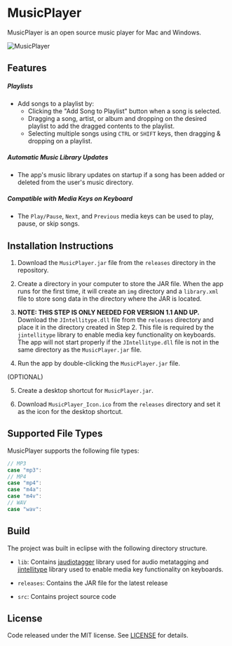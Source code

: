 # MusicPlayer

MusicPlayer is an open source music player for Mac and Windows.

![MusicPlayer](https://cloud.githubusercontent.com/assets/9737241/15847521/d1f4d14c-2c43-11e6-87be-7c6e24109a1e.PNG)


## Features

##### Playlists
* Add songs to a playlist by:
  * Clicking the "Add Song to Playlist" button when a song is selected.
  * Dragging a song, artist, or album and dropping on the desired playlist to add the dragged contents to the playlist.
  * Selecting multiple songs using `CTRL` or `SHIFT` keys, then dragging & dropping on a playlist.

##### Automatic Music Library Updates
* The app's music library updates on startup if a song has been added or deleted from the user's music directory.

##### Compatible with Media Keys on Keyboard
* The `Play/Pause`, `Next`, and `Previous` media keys can be used to play, pause, or skip songs.


## Installation Instructions

1. Download the `MusicPlayer.jar` file from the `releases` directory in the repository. 

2. Create a directory in your computer to store the JAR file. When the app runs for the first time, it will create an `img` directory and a `library.xml` file to store song data in the directory where the JAR is located.

3. **NOTE: THIS STEP IS ONLY NEEDED FOR VERSION 1.1 AND UP.** Download the `JIntellitype.dll` file from the `releases` directory and place it in the directory created in Step 2. This file is required by the `jintellitype` library to enable media key functionality on keyboards. The app will not start properly if the `JIntellitype.dll` file is not in the same directory as the `MusicPlayer.jar` file.

4. Run the app by double-clicking the `MusicPlayer.jar` file.

(OPTIONAL)

5. Create a desktop shortcut for `MusicPlayer.jar`.

6. Download `MusicPlayer_Icon.ico` from the `releases` directory and set it as the icon for the desktop shortcut.


## Supported File Types

MusicPlayer supports the following file types:
```java
// MP3
case "mp3":
// MP4
case "mp4":
case "m4a":
case "m4v":
// WAV
case "wav":
```


## Build

The project was built in eclipse with the following directory structure.

* `lib`: Contains [jaudiotagger](https://bitbucket.org/ijabz/jaudiotagger/overview) library used for audio metatagging and [jintellitype](https://github.com/melloware/jintellitype) library used to enable media key functionality on keyboards.

* `releases`: Contains the JAR file for the latest release

* `src`: Contains project source code


## License

Code released under the MIT license. See [LICENSE](https://github.com/Mpmart08/MusicPlayer/blob/master/LICENSE.txt) for details.
